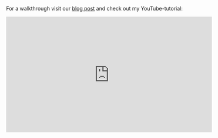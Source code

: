 For a walkthrough visit our [blog post](https://calc.hypotheses.org/3318) and check out my YouTube-tutorial:
<iframe width="560" height="315" src="https://www.youtube.com/embed/zgLrDJ0zMPQ" frameborder="0" allow="autoplay; encrypted-media" allowfullscreen></iframe>

 
